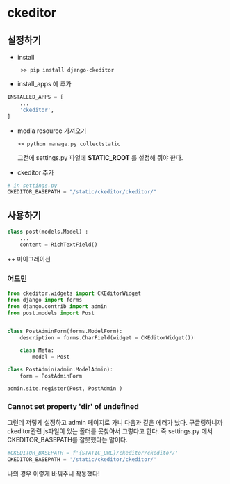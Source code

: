 # ckeditor

## 설정하기

- install

  ` >> pip install django-ckeditor`

- install_apps 에 추가

```python
INSTALLED_APPS = [
    ...
    'ckeditor',
]
```

- media resource 가져오기

  ` >> python manage.py collectstatic `

  그전에 settings.py 파일에 **STATIC_ROOT** 를 설정해 줘야 한다.

- ckeditor 추가

```python
# in settings.py
CKEDITOR_BASEPATH = "/static/ckeditor/ckeditor/"
```



## 사용하기

```python
class post(models.Model) : 
    ...
    content = RichTextField()
```

++ 마이그레이션



### 어드민

```python
from ckeditor.widgets import CKEditorWidget
from django import forms
from django.contrib import admin
from post.models import Post


class PostAdminForm(forms.ModelForm):
    description = forms.CharField(widget = CKEditorWidget())

    class Meta:
        model = Post

class PostAdmin(admin.ModelAdmin):
    form = PostAdminForm

admin.site.register(Post, PostAdmin )

```





### Cannot set property 'dir' of undefined

그런데 저렇게 설정하고 admin 페이지로 가니 다음과 같은 에러가 났다. 구글링하니까 ckeditor관련 js파일이 있는 폴더를 못찾아서 그렇다고 한다. 즉 settings.py 에서 CKEDITOR_BASEPATH를 잘못했다는 말이다. 

```python
#CKEDITOR_BASEPATH = f'{STATIC_URL}/ckeditor/ckeditor/'
CKEDITOR_BASEPATH = '/static/ckeditor/ckeditor/'
```

나의 경우 이렇게 바꿔주니 작동했다!